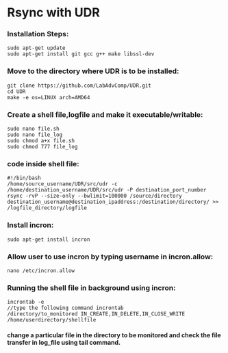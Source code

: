 # Rsync with UDR

### Installation Steps:
<pre><code>sudo apt-get update
sudo apt-get install git gcc g++ make libssl-dev
</pre></code>

### Move to the directory where UDR is to be installed:
<pre><code>git clone https://github.com/LabAdvComp/UDR.git
cd UDR
make -e os=LINUX arch=AMD64
</pre></code>

### Create a shell file,logfile and make it executable/writable:
<pre><code>sudo nano file.sh
sudo nano file_log
sudo chmod a+x file.sh
sudo chmod 777 file_log
</pre></code>

### code inside shell file:
<pre><code>#!/bin/bash
/home/source_username/UDR/src/udr -c /home/destination_username/UDR/src/udr -P destination_port_number rsync -rvP --size-only --bwlimit=100000 /source/directory destination_username@destination_ipaddress:/destination/directory/ >> /logfile_directory/logfile
</pre></code>

### Install incron:
<pre><code>sudo apt-get install incron
</pre></code>

### Allow user to use incron by typing username in incron.allow:
<pre><code>nano /etc/incron.allow
</pre></code>

### Running the shell file in background using incron:
<pre><code>incrontab -e
//type the following command incrontab
/directory/to_monitored IN_CREATE,IN_DELETE,IN_CLOSE_WRITE /home/userdirectory/shellfile
</pre></code>

#### change a particular file in the directory to be monitored and check the file transfer in log_file using tail command.


